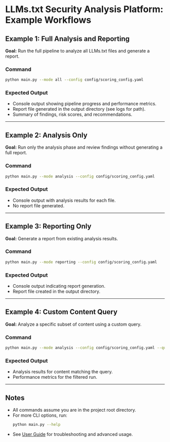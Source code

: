 # LLMs.txt Security Analysis Platform: Example Workflows

## Example 1: Full Analysis and Reporting

**Goal:** Run the full pipeline to analyze all LLMs.txt files and generate a report.

### Command

```sh
python main.py --mode all --config config/scoring_config.yaml
```

### Expected Output

- Console output showing pipeline progress and performance metrics.
- Report file generated in the output directory (see logs for path).
- Summary of findings, risk scores, and recommendations.

---

## Example 2: Analysis Only

**Goal:** Run only the analysis phase and review findings without generating a full report.

### Command

```sh
python main.py --mode analysis --config config/scoring_config.yaml
```

### Expected Output

- Console output with analysis results for each file.
- No report file generated.

---

## Example 3: Reporting Only

**Goal:** Generate a report from existing analysis results.

### Command

```sh
python main.py --mode reporting --config config/scoring_config.yaml
```

### Expected Output

- Console output indicating report generation.
- Report file created in the output directory.

---

## Example 4: Custom Content Query

**Goal:** Analyze a specific subset of content using a custom query.

### Command

```sh
python main.py --mode analysis --config config/scoring_config.yaml --query "source:external"
```

### Expected Output

- Analysis results for content matching the query.
- Performance metrics for the filtered run.

---

## Notes

- All commands assume you are in the project root directory.
- For more CLI options, run:
  ```sh
  python main.py --help
  ```
- See [User Guide](user_guide.md) for troubleshooting and advanced usage.